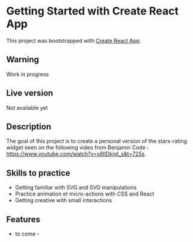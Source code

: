 # Getting Started with Create React App

This project was bootstrapped with [Create React App](https://github.com/facebook/create-react-app).

## Warning

Work in progress

## Live version

Not available yet

## Description

The goal of this project is to create a personal version of the stars-rating widget seen on the following video from Benjamin Code : https://www.youtube.com/watch?v=s8lIDkjqt_s&t=725s.

## Skills to practice

- Getting familiar with SVG and SVG manipulations
- Practice animation et micro-actions with CSS and React
- Getting creative with small interactions

## Features

- to come -